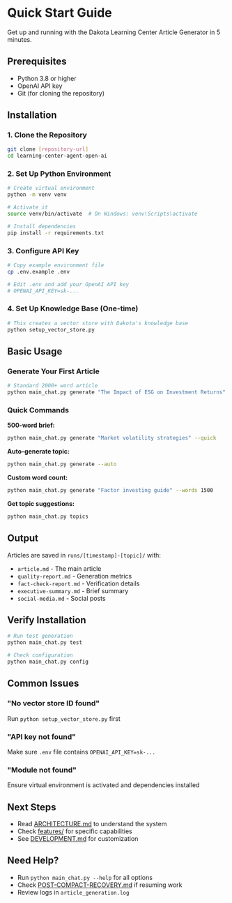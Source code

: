 # Quick Start Guide

Get up and running with the Dakota Learning Center Article Generator in 5 minutes.

## Prerequisites

- Python 3.8 or higher
- OpenAI API key
- Git (for cloning the repository)

## Installation

### 1. Clone the Repository
```bash
git clone [repository-url]
cd learning-center-agent-open-ai
```

### 2. Set Up Python Environment
```bash
# Create virtual environment
python -m venv venv

# Activate it
source venv/bin/activate  # On Windows: venv\Scripts\activate

# Install dependencies
pip install -r requirements.txt
```

### 3. Configure API Key
```bash
# Copy example environment file
cp .env.example .env

# Edit .env and add your OpenAI API key
# OPENAI_API_KEY=sk-...
```

### 4. Set Up Knowledge Base (One-time)
```bash
# This creates a vector store with Dakota's knowledge base
python setup_vector_store.py
```

## Basic Usage

### Generate Your First Article
```bash
# Standard 2000+ word article
python main_chat.py generate "The Impact of ESG on Investment Returns"
```

### Quick Commands

**500-word brief:**
```bash
python main_chat.py generate "Market volatility strategies" --quick
```

**Auto-generate topic:**
```bash
python main_chat.py generate --auto
```

**Custom word count:**
```bash
python main_chat.py generate "Factor investing guide" --words 1500
```

**Get topic suggestions:**
```bash
python main_chat.py topics
```

## Output

Articles are saved in `runs/[timestamp]-[topic]/` with:
- `article.md` - The main article
- `quality-report.md` - Generation metrics
- `fact-check-report.md` - Verification details
- `executive-summary.md` - Brief summary
- `social-media.md` - Social posts

## Verify Installation

```bash
# Run test generation
python main_chat.py test

# Check configuration
python main_chat.py config
```

## Common Issues

### "No vector store ID found"
Run `python setup_vector_store.py` first

### "API key not found"
Make sure `.env` file contains `OPENAI_API_KEY=sk-...`

### "Module not found"
Ensure virtual environment is activated and dependencies installed

## Next Steps

- Read [ARCHITECTURE.md](ARCHITECTURE.md) to understand the system
- Check [features/](features/) for specific capabilities
- See [DEVELOPMENT.md](DEVELOPMENT.md) for customization

## Need Help?

- Run `python main_chat.py --help` for all options
- Check [POST-COMPACT-RECOVERY.md](POST-COMPACT-RECOVERY.md) if resuming work
- Review logs in `article_generation.log`